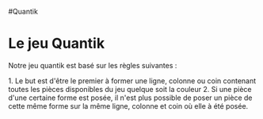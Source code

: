 #Quantik

# Le jeu Quantik
<p>
	Notre jeu quantik est basé sur les règles suivantes :
</p>
1. Le but est d'être le premier à former une ligne, colonne ou coin contenant toutes les pièces disponibles du jeu quelque soit la couleur
2. Si une pièce d'une certaine forme est posée, il n'est plus possible de poser un pièce de cette même forme sur la même ligne, colonne et coin où elle à été posée.